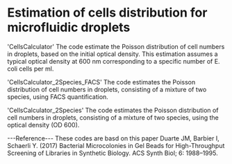 # Estimation of cells distribution for microfluidic droplets

'CellsCalculator' The code estimate the Poisson distribution of cell numbers in droplets, based on the initial optical density. This estimation assumes a typical optical density at 600 nm corresponding to a specific number of E. coli cells per ml.

'CellsCalculator_2Species_FACS' The code estimates the Poisson distribution of cell numbers in droplets, consisting of a mixture of two species, using FACS quantification.

'CellsCalculator_2Species' The code estimates the Poisson distribution of cell numbers in droplets, consisting of a mixture of two species, using the optical density (OD 600).

---Reference---
These codes are basd on this paper
Duarte JM, Barbier I, Schaerli Y. (2017) Bacterial Microcolonies in Gel Beads
for High-Throughput Screening of Libraries in Synthetic Biology. ACS
Synth Biol; 6: 1988–1995.


